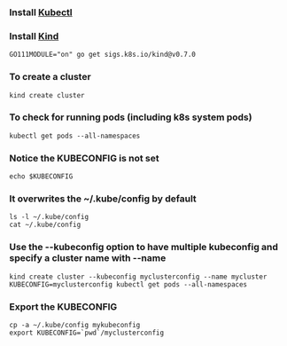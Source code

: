 ### Install [Kubectl](https://kubernetes.io/docs/tasks/tools/install-kubectl/#install-kubectl-on-linux)

### Install [Kind](https://github.com/kubernetes-sigs/kind#installation-and-usage)
```
GO111MODULE="on" go get sigs.k8s.io/kind@v0.7.0
```

### To create a cluster
```
kind create cluster
```

### To check for running pods (including k8s system pods)
```
kubectl get pods --all-namespaces
```

### Notice the KUBECONFIG is not set
```
echo $KUBECONFIG
```

### It overwrites the ~/.kube/config by default
```
ls -l ~/.kube/config
cat ~/.kube/config 
```

### Use the --kubeconfig option to have multiple kubeconfig and specify a cluster name with --name
```
kind create cluster --kubeconfig myclusterconfig --name mycluster
KUBECONFIG=myclusterconfig kubectl get pods --all-namespaces
```

### Export the KUBECONFIG

```
cp -a ~/.kube/config mykubeconfig
export KUBECONFIG=`pwd`/myclusterconfig
```